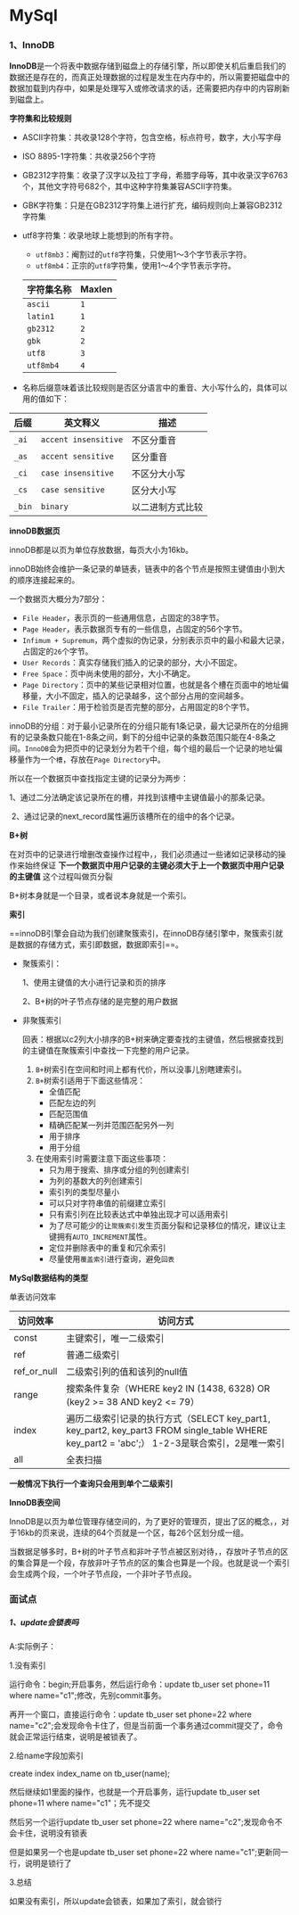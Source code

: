 # MySql

###  1、InnoDB

**InnoDB**是一个将表中数据存储到磁盘上的存储引擎，所以即使关机后重启我们的数据还是存在的，而真正处理数据的过程是发生在内存中的，所以需要把磁盘中的数据加载到内存中，如果是处理写入或修改请求的话，还需要把内存中的内容刷新到磁盘上。



**字符集和比较规则**

- ASCII字符集：共收录128个字符，包含空格，标点符号，数字，大小写字母

- ISO 8895-1字符集：共收录256个字符

- GB2312字符集：收录了汉字以及拉丁字母，希腊字母等，其中收录汉字6763个，其他文字符号682个，其中这种字符集兼容ASCII字符集。

- GBK字符集：只是在GB2312字符集上进行扩充，编码规则向上兼容GB2312字符集

- utf8字符集：收录地球上能想到的所有字符。

  

  - `utf8mb3`：阉割过的`utf8`字符集，只使用1～3个字节表示字符。
  - `utf8mb4`：正宗的`utf8`字符集，使用1～4个字节表示字符。

  | 字符集名称 | Maxlen |
  | ---------- | ------ |
  | `ascii`    | `1`    |
  | `latin1`   | `1`    |
  | `gb2312`   | `2`    |
  | `gbk`      | `2`    |
  | `utf8`     | `3`    |
  | `utf8mb4`  | `4`    |

- 名称后缀意味着该比较规则是否区分语言中的重音、大小写什么的，具体可以用的值如下：

| 后缀   | 英文释义             | 描述             |
| ------ | -------------------- | ---------------- |
| `_ai`  | `accent insensitive` | 不区分重音       |
| `_as`  | `accent sensitive`   | 区分重音         |
| `_ci`  | `case insensitive`   | 不区分大小写     |
| `_cs`  | `case sensitive`     | 区分大小写       |
| `_bin` | `binary`             | 以二进制方式比较 |







**innoDB数据页**

innoDB都是以页为单位存放数据，每页大小为16kb。

innoDB始终会维护一条记录的单链表，链表中的各个节点是按照主键值由小到大的顺序连接起来的。

一个数据页大概分为7部分：

- `File Header`，表示页的一些通用信息，占固定的38字节。
- `Page Header`，表示数据页专有的一些信息，占固定的56个字节。
- `Infimum + Supremum`，两个虚拟的伪记录，分别表示页中的最小和最大记录，占固定的`26`个字节。
- `User Records`：真实存储我们插入的记录的部分，大小不固定。
- `Free Space`：页中尚未使用的部分，大小不确定。
- `Page Directory`：页中的某些记录相对位置，也就是各个槽在页面中的地址偏移量，大小不固定，插入的记录越多，这个部分占用的空间越多。
- `File Trailer`：用于检验页是否完整的部分，占用固定的8个字节。



innoDB的分组：对于最小记录所在的分组只能有1条记录，最大记录所在的分组拥有的记录条数只能在1-8条之间，剩下的分组中记录的条数范围只能在4-8条之间。`InnoDB`会为把页中的记录划分为若干个组，每个组的最后一个记录的地址偏移量作为一个`槽`，存放在`Page Directory`中。

所以在一个数据页中查找指定主键的记录分为两步：

​    1、通过二分法确定该记录所在的槽，并找到该槽中主键值最小的那条记录。

​	2、通过记录的next_record属性遍历该槽所在的组中的各个记录。



**B+树**

在对页中的记录进行增删改查操作过程中，，我们必须通过一些诸如记录移动的操作来始终保证 **下一个数据页中用户记录的主键必须大于上一个数据页中用户记录的主键值**  这个过程叫做页分裂

B+树本身就是一个目录，或者说本身就是一个索引。

**索引**

==innoDB引擎会自动为我们创建聚簇索引，在innoDB存储引擎中，聚簇索引就是数据的存储方式，索引即数据，数据即索引==。

- 聚簇索引：

   1、使用主键值的大小进行记录和页的排序

   2、B+树的叶子节点存储的是完整的用户数据

- 非聚簇索引

   回表：根据以c2列大小排序的B+树来确定要查找的主键值，然后根据查找到的主键值在聚簇索引中查找一下完整的用户记录。

  

  1. `B+`树索引在空间和时间上都有代价，所以没事儿别瞎建索引。
  2. `B+`树索引适用于下面这些情况：
     - 全值匹配
     - 匹配左边的列
     - 匹配范围值
     - 精确匹配某一列并范围匹配另外一列
     - 用于排序
     - 用于分组
  3. 在使用索引时需要注意下面这些事项：
     - 只为用于搜索、排序或分组的列创建索引
     - 为列的基数大的列创建索引
     - 索引列的类型尽量小
     - 可以只对字符串值的前缀建立索引
     - 只有索引列在比较表达式中单独出现才可以适用索引
     - 为了尽可能少的让`聚簇索引`发生页面分裂和记录移位的情况，建议让主键拥有`AUTO_INCREMENT`属性。
     - 定位并删除表中的重复和冗余索引
     - 尽量使用`覆盖索引`进行查询，避免`回表`

  

**MySql数据结构的类型**



单表访问效率

| 访问效率    | 访问方式                                                     |
| ----------- | ------------------------------------------------------------ |
| const       | 主键索引，唯一二级索引                                       |
| ref         | 普通二级索引                                                 |
| ref_or_null | 二级索引列的值和该列的null值                                 |
| range       | 搜索条件复杂（WHERE key2 IN (1438, 6328) OR (key2 >= 38 AND key2 <= 79） |
| index       | 遍历二级索引记录的执行方式（SELECT key_part1, key_part2, key_part3 FROM single_table WHERE key_part2 = 'abc';）  1-2-3是联合索引，2是唯一索引 |
| all         | 全表扫描                                                     |

**一般情况下执行一个查询只会用到单个二级索引**





**InnoDB表空间**

 InnoDB是以页为单位管理存储空间的，为了更好的管理页，提出了区的概念，，对于16kb的页来说，连续的64个页就是一个区，每26个区划分成一组。

当数据足够多时，B+树的叶子节点和非叶子节点被区别对待，，存放叶子节点的区的集合算是一个段，存放非叶子节点的区的集合也算是一个段。也就是说一个索引会生成两个段，一个叶子节点段，一个非叶子节点段。









### 面试点

##### 1、update会锁表吗

 A:实际例子：

1.没有索引

运行命令：begin;开启事务，然后运行命令：update tb_user set phone=11 where name="c1";修改，先别commit事务。

再开一个窗口，直接运行命令：update tb_user set phone=22 where name="c2";会发现命令卡住了，但是当前面一个事务通过commit提交了，命令就会正常运行结束，说明是被锁表了。

2.给name字段加索引

create index index_name on tb_user(name);

然后继续如1里面的操作，也就是一个开启事务，运行update tb_user set phone=11 where name="c1"；先不提交

然后另一个运行update tb_user set phone=22 where name="c2";发现命令不会卡住，说明没有锁表

但是如果另一个也是update tb_user set phone=22 where name="c1";更新同一行，说明是锁行了

3.总结

如果没有索引，所以update会锁表，如果加了索引，就会锁行
